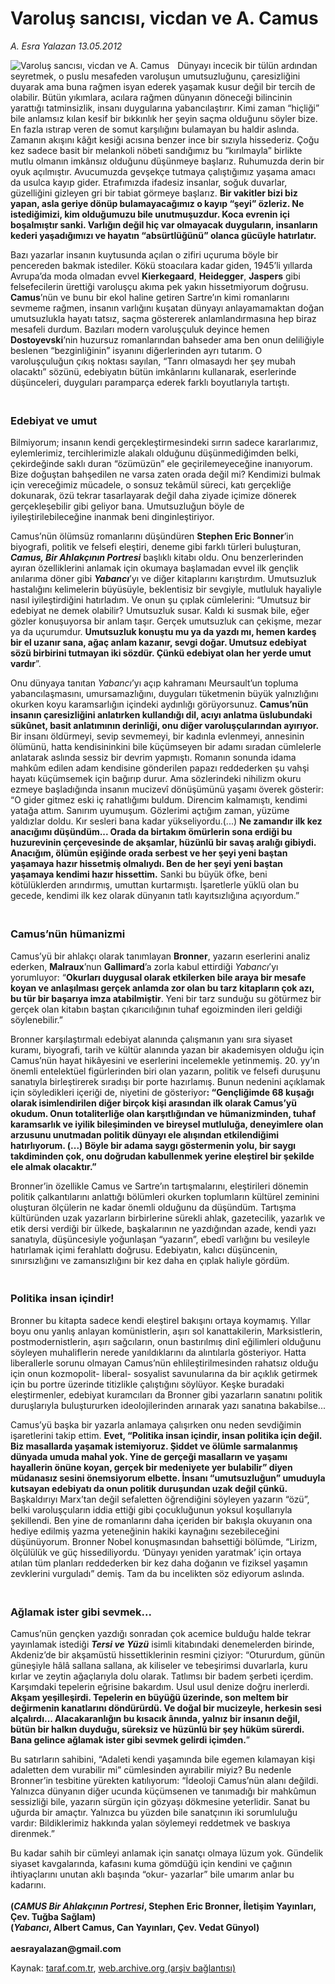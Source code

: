 # Varoluş sancısı, vicdan ve A. Camus

*A. Esra Yalazan 13.05.2012*

<div class="yazi"><img align="left" alt="Varoluş sancısı, vicdan ve A. Camus" border="0" src="http://www.taraf.com.tr/fotoraflar/makaleler/varolus-sancisi-vicdan-ve-a-camus_37_orijinal.jpg" style="border-right-width:10px; border-color:#FFFFFF"/><p>Dünyayı incecik bir tülün ardından seyretmek, o puslu mesafeden varoluşun umutsuzluğunu, çaresizliğini duyarak ama buna rağmen isyan ederek yaşamak kusur değil bir tercih de olabilir. Bütün yıkımlara, acılara rağmen dünyanın döneceği bilincinin yarattığı tatminsizlik, insanı duygularına yabancılaştırır. Kimi zaman “hiçliği” bile anlamsız kılan kesif bir bıkkınlık her şeyin saçma olduğunu söyler bize. En fazla ıstırap veren de somut karşılığını bulamayan bu haldir aslında. Zamanın akışını kâğıt kesiği acısına benzer ince bir sızıyla hissederiz. Çoğu kez sadece basit bir melankoli nöbeti sandığımız bu “kırılmayla” birlikte mutlu olmanın imkânsız olduğunu düşünmeye başlarız. Ruhumuzda derin bir oyuk açılmıştır. Avucumuzda gevşekçe tutmaya çalıştığımız yaşama amacı da usulca kayıp gider. Etrafımızda ifadesiz insanlar, soğuk duvarlar, güzelliğini gizleyen gri bir tabiat görmeye başlarız. <b>Bir vakitler bizi biz yapan, asla geriye dönüp bulamayacağımız o kayıp “şeyi” özleriz. Ne istediğimizi, kim olduğumuzu bile unutmuşuzdur. Koca evrenin içi boşalmıştır sanki. Varlığın değil hiç var olmayacak duyguların, insanların kederi yaşadığımızı ve hayatın “absürtlüğünü” olanca gücüyle hatırlatır. </b></p>
<p>Bazı yazarlar insanın kuytusunda açılan o zifiri uçuruma böyle bir pencereden bakmak istediler. Kökü stoacılara kadar giden, 1945’li yıllarda Avrupa’da moda olmadan evvel <b>Kierkegaard</b>, <b>Heidegger</b>, <b>Jaspers</b> gibi felsefecilerin ürettiği varoluşçu akıma pek yakın hissetmiyorum doğrusu. <b>Camus</b>’nün ve bunu bir ekol haline getiren Sartre’ın kimi romanlarını sevmeme rağmen, insanın varlığını kuşatan dünyayı anlayamamaktan doğan umutsuzlukla hayatı tatsız, saçma göstererek anlamlandırmasına hep biraz mesafeli durdum. Bazıları modern varoluşçuluk deyince hemen <b>Dostoyevski</b>’nin huzursuz romanlarından bahseder ama ben onun deliliğiyle beslenen “bezginliğinin” isyanını diğerlerinden ayrı tutarım. O varoluşçuluğun çıkış noktası sayılan, “Tanrı olmasaydı her şey mubah olacaktı” sözünü, edebiyatın bütün imkânlarını kullanarak, eserlerinde düşünceleri, duyguları paramparça ederek farklı boyutlarıyla tartıştı. </p>
<h3><br/>Edebiyat ve umut </h3>
<p>Bilmiyorum; insanın kendi gerçekleştirmesindeki sırrın sadece kararlarımız, eylemlerimiz, tercihlerimizle alakalı olduğunu düşünmediğimden belki, çekirdeğinde saklı duran “özümüzün” ele geçirilemeyeceğine inanıyorum. Bize doğuştan bahşedilen ne varsa zaten orada değil mi? Kendimizi bulmak için vereceğimiz mücadele, o sonsuz tekâmül süreci, katı gerçekliğe dokunarak, özü tekrar tasarlayarak değil daha ziyade içimize dönerek gerçekleşebilir gibi geliyor bana. Umutsuzluğun böyle de iyileştirilebileceğine inanmak beni dinginleştiriyor. </p>
<p>Camus’nün ölümsüz romanlarını düşündüren <b>Stephen Eric Bonner</b>’in biyografi, politik ve felsefi eleştiri, deneme gibi farklı türleri buluşturan, <b><i>Camus, Bir Ahlakçının Portresi</i></b> başlıklı kitabı oldu. Onu benzerlerinden ayıran özelliklerini anlamak için okumaya başlamadan evvel ilk gençlik anılarıma döner gibi <b><i>Yabancı</i></b>’yı ve diğer kitaplarını karıştırdım. Umutsuzluk hastalığını kelimelerin büyüsüyle, beklentisiz bir sevgiyle, mutluluk hayaliyle nasıl iyileştirdiğini hatırladım. Ve onun şu çıplak cümlelerini: “Umutsuz bir edebiyat ne demek olabilir? Umutsuzluk susar. Kaldı ki susmak bile, eğer gözler konuşuyorsa bir anlam taşır. Gerçek umutsuzluk can çekişme, mezar ya da uçurumdur. <b>Umutsuzluk konuştu mu ya da yazdı mı, hemen kardeş bir el uzanır sana, ağaç anlam kazanır, sevgi doğar. Umutsuz edebiyat sözü birbirini tutmayan iki sözdür. Çünkü edebiyat olan her yerde umut vardır</b>”. </p>
<p>Onu dünyaya tanıtan <i>Yabancı</i>’yı açıp kahramanı Meursault’un topluma yabancılaşmasını, umursamazlığını, duyguları tüketmenin büyük yalnızlığını okurken koyu karamsarlığın içindeki aydınlığı görüyorsunuz. <b>Camus’nün insanın çaresizliğini anlatırken kullandığı dil, acıyı anlatma üslubundaki sükûnet, basit anlatımının derinliği, onu diğer varoluşçularından ayırıyor.</b> Bir insanı öldürmeyi, sevip sevmemeyi, bir kadınla evlenmeyi, annesinin ölümünü, hatta kendisininkini bile küçümseyen bir adamı sıradan cümlelerle anlatarak aslında sessiz bir devrim yapmıştı. Romanın sonunda idama mahkûm edilen adam kendisine gönderilen papazı reddederken şu vahşi hayatı küçümsemek için bağırıp durur. Ama sözlerindeki nihilizm okuru ezmeye başladığında insanın mucizevî dönüşümünü yaşamı överek gösterir: “O gider gitmez eski iç rahatlığımı buldum. Direncim kalmamıştı, kendimi yatağa attım. Sanırım uyumuşum. Gözlerimi açtığım zaman, yüzüme yaldızlar doldu. Kır sesleri bana kadar yükseliyordu.(...) <b>Ne zamandır ilk kez anacığımı düşündüm... Orada da birtakım ömürlerin sona erdiği bu huzurevinin çerçevesinde de akşamlar, hüzünlü bir savaş aralığı gibiydi. Anacığım, ölümün eşiğinde orada serbest ve her şeyi yeni baştan yaşamaya hazır hissetmiş olmalıydı. Ben de her şeyi yeni baştan yaşamaya kendimi hazır hissettim.</b> Sanki bu büyük öfke, beni kötülüklerden arındırmış, umuttan kurtarmıştı. İşaretlerle yüklü olan bu gecede, kendimi ilk kez olarak dünyanın tatlı kayıtsızlığına açıyordum.”</p>
<h3><br/>Camus’nün hümanizmi</h3>
<p>Camus’yü bir ahlakçı olarak tanımlayan <b>Bronner</b>, yazarın eserlerini analiz ederken, <b>Malraux</b>’nun <b>Gallimard</b>’a zorla kabul ettirdiği <i>Yabancı</i>’yı yorumluyor: “<b>Okurları duygusal olarak etkilerken bile araya bir mesafe koyan ve anlaşılması gerçek anlamda zor olan bu tarz kitapların çok azı, bu tür bir başarıya imza atabilmiştir</b>. Yeni bir tarz sunduğu su götürmez bir gerçek olan kitabın baştan çıkarıcılığının tuhaf egoizminden ileri geldiği söylenebilir.” </p>
<p>Bronner karşılaştırmalı edebiyat alanında çalışmanın yanı sıra siyaset kuramı, biyografi, tarih ve kültür alanında yazan bir akademisyen olduğu için Camus’nün hayat hikâyesini ve eserlerini incelemekle yetinmemiş. 20. yy’ın önemli entelektüel figürlerinden biri olan yazarın, politik ve felsefi duruşunu sanatıyla birleştirerek sıradışı bir porte hazırlamış. Bunun nedenini açıklamak için söyledikleri içeriği de, niyetini de gösteriyor<b>: “Gençliğimde 68 kuşağı olarak isimlendirilen diğer birçok kişi arasından ilk olarak Camus’yü okudum. Onun totaliterliğe olan karşıtlığından ve hümanizminden, tuhaf karamsarlık ve iyilik bileşiminden ve bireysel mutluluğa, deneyimlere olan arzusunu unutmadan politik dünyayı ele alışından etkilendiğimi hatırlıyorum. (...) Böyle bir adama saygı göstermenin yolu, bir saygı takdiminden çok, onu doğrudan kabullenmek yerine eleştirel bir şekilde ele almak olacaktır.”</b></p>
<p>Bronner’in özellikle Camus ve Sartre’ın tartışmalarını, eleştirileri dönemin politik çalkantılarını anlattığı bölümleri okurken toplumların kültürel zeminini oluşturan ölçülerin ne kadar önemli olduğunu da düşündüm. Tartışma kültüründen uzak yazarların birbirlerine sürekli ahlak, gazetecilik, yazarlık ve etik dersi verdiği bir ülkede, başkalarının ne yazdığından azade, kendi yazı sanatıyla, düşüncesiyle yoğunlaşan “yazarın”, ebedî varlığını bu vesileyle hatırlamak içimi ferahlattı doğrusu. Edebiyatın, kalıcı düşüncenin, sınırsızlığını ve zamansızlığını bir kez daha en çıplak haliyle gördüm. </p>
<h3><br/>Politika insan içindir!</h3>
<p>Bronner bu kitapta sadece kendi eleştirel bakışını ortaya koymamış. Yıllar boyu onu yanlış anlayan komünistlerin, aşırı sol kanattakilerin, Marksistlerin, postmodernistlerin, aşırı sağcıların, onun bastırılmış dinî eğilimleri olduğunu söyleyen muhaliflerin nerede yanıldıklarını da alıntılarla gösteriyor. Hatta liberallerle sorunu olmayan Camus’nün ehlileştirilmesinden rahatsız olduğu için onun kozmopolit- liberal- sosyalist savunularına da bir açıklık getirmek için bu portre üzerinde titizlikle çalıştığını söylüyor. Keşke buradaki eleştirmenler, edebiyat kuramcıları da Bronner gibi yazarların sanatını politik duruşlarıyla buluştururken ideolojilerinden arınarak yazı sanatına bakabilse... </p>
<p>Camus’yü başka bir yazarla anlamaya çalışırken onu neden sevdiğimin işaretlerini takip ettim. <b>Evet, “Politika insan içindir, insan politika için değil. Biz masallarda yaşamak istemiyoruz. Şiddet ve ölümle sarmalanmış dünyada umuda mahal yok. Yine de gerçeği masalların ve yaşamı hayallerin önüne koyan, gerçek bir medeniyete yer bulabilir” diyen müdanasız sesini önemsiyorum elbette. İnsanı “umutsuzluğun” umuduyla kutsayan edebiyatı da onun politik duruşundan uzak değil çünkü.</b> Başkaldırıyı Marx’tan değil sefaletten öğrendiğini söyleyen yazarın “özü”, belki varoluşçuların iddia ettiği gibi çocukluğunun yoksul koşullarıyla şekillendi. Ben yine de romanlarını daha içeriden bir bakışla okuyanın ona hediye edilmiş yazma yeteneğinin hakiki kaynağını sezebileceğini düşünüyorum. Bronner Nobel konuşmasından bahsettiği bölümde, “Lirizm, ölçülülük ve güç hissediliyordu. ‘Dünyayı yeniden yaratmak’ için ortaya atılan tüm planları reddederken bir kez daha doğanın ve fiziksel yaşamın zevklerini vurguladı” demiş. Tam da bu incelikten söz ediyorum aslında. </p>
<h3><br/>Ağlamak ister gibi sevmek...</h3>
<p>Camus’nün gençken yazdığı sonradan çok acemice bulduğu halde tekrar yayınlamak istediği <b><i>Tersi ve Yüzü</i></b> isimli kitabındaki denemelerden birinde, Akdeniz’de bir akşamüstü hissettiklerinin resmini çiziyor: “Otururdum, günün güneşiyle hâlâ sallana sallana, ak kiliseler ve tebeşirimsi duvarlarla, kuru kırlar ve zeytin ağaçlarıyla dolu olarak. Tatlımsı bir badem şerbeti içerdim. Karşımdaki tepelerin eğrisine bakardım. Usul usul denize doğru inerlerdi. <b>Akşam yeşilleşirdi. Tepelerin en büyüğü üzerinde, son meltem bir değirmenin kanatlarını döndürürdü. Ve doğal bir mucizeyle, herkesin sesi alçalırdı... Alacakaranlığın bu kısacık ânında, yalnız bir insanın değil, bütün bir halkın duyduğu, süreksiz ve hüzünlü bir şey hüküm sürerdi. Bana gelince ağlamak ister gibi sevmek gelirdi içimden.</b>”</p>
<p>Bu satırların sahibini, “Adaleti kendi yaşamında bile egemen kılamayan kişi adaletten dem vurabilir mi” cümlesinden ayırabilir miyiz? Bu nedenle Bronner’in tesbitine yürekten katılıyorum: “İdeoloji Camus’nün alanı değildi. Yalnızca dünyanın diğer ucunda küçümsenen ve tanımadığı bir mahkûmun sessizliği bile, yazarın sürgün için gözyaşı dökmesine yeterlidir. Sanat bu uğurda bir amaçtır. Yalnızca bu yüzden bile sanatçının iki sorumluluğu vardır: Bildiklerimiz hakkında yalan söylemeyi reddetmek ve baskıya direnmek.” </p>
<p>Bu kadar sahih bir cümleyi anlamak için sanatçı olmaya lüzum yok. Gündelik siyaset kavgalarında, kafasını kuma gömdüğü için kendini ve çağının ihtiyaçlarını unutan aklı başında “okur- yazarlar” bile umarım anlar bu kadarını.<br/><br/><b>(<i>CAMUS Bir Ahlakçının Portresi</i>, Stephen Eric Bronner, İletişim Yayınları, Çev. Tuğba Sağlam)<br/></b><b>(<i>Yabancı</i>, Albert Camus, Can Yayınları, Çev. Vedat Günyol)<br/><br/></b><b>aesrayalazan@gmail.com</b></p>
</div>

Kaynak: [taraf.com.tr](http://www.taraf.com.tr/a-esra-yalazan/makale-varolus-sancisi-vicdan-ve-a-camus.htm), [web.archive.org (arşiv bağlantısı)](http://web.archive.org/web/20131107150114/http://www.taraf.com.tr/a-esra-yalazan/makale-varolus-sancisi-vicdan-ve-a-camus.htm)
